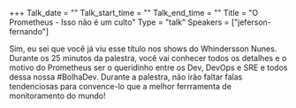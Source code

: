 +++
Talk_date = ""
Talk_start_time = ""
Talk_end_time = ""
Title = "O Prometheus - Isso não é um culto"
Type = "talk"
Speakers = ["jeferson-fernando"]

Sim, eu sei que você já viu esse título nos shows do Whindersson Nunes.
Durante os 25 minutos da palestra, você vai conhecer todos os detalhes e o motivo do Prometheus ser o queridinho entre os Dev, DevOps e SRE e todos dessa nossa #BolhaDev.
Durante a palestra, não irão faltar falas tendenciosas para convence-lo que a melhor ferrramenta de monitoramento do mundo!
